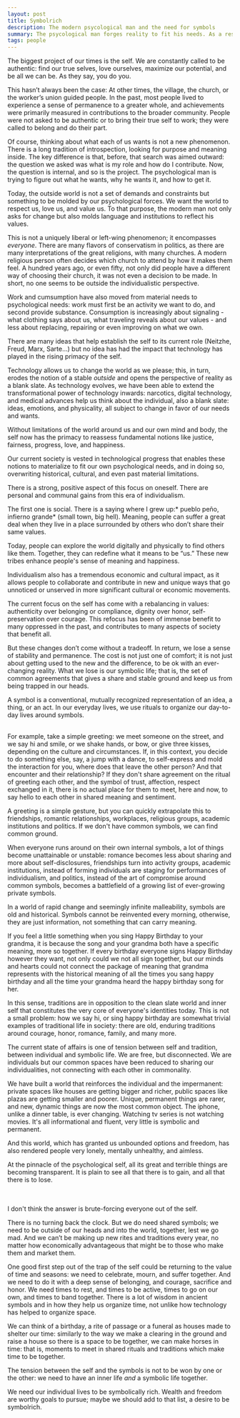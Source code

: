 ```yaml
---
layout: post
title: Symbolrich
description: The modern psycological man and the need for symbols
summary: The psycological man forges reality to fit his needs. As a result, he disconnected and lonely. 
tags: people 
---
```


The biggest project of our times is the self. We are constantly called to be authentic: find our true selves, love ourselves, maximize our potential, and be all we can be. As they say, you do you. 

This hasn’t always been the case: At other times, the village, the church, or the worker’s union guided people. In the past, most people lived to experience a sense of permanence to a greater whole, and achievements were primarily measured in contributions to the broader community. People were not asked to be authentic or to bring their true self to work; they were called to belong and do their part. 

Of course, thinking about what each of us wants is not a new phenomenon. There is a long tradition of introspection, looking for purpose and meaning inside. The key difference is that, before, that search was aimed outward:  the question we asked was what is my role and how do I contribute. Now, the question is internal, and so is the project. The psychological man is trying to figure out what he wants, why he wants it, and how to get it. 

Today, the outside world is not a set of demands and constraints but something to be molded by our psychological forces. We want the world to respect us, love us, and value us. To that purpose, the modern man not only asks for change but also molds language and institutions to reflect his values.

This is not a uniquely liberal or left-wing phenomenon; it encompasses *everyone*. There are many flavors of conservatism in politics, as there are many interpretations of the great religions, with many churches. A modern religious person often decides which church to attend by how it makes them feel. A hundred years ago, or even fifty, not only did people have a different way of choosing their church, it was not even a decision to be made. In short, no one seems to be outside the individualistic perspective.

Work and cumsumption have also moved from material needs to psychological needs: work must first be an activity we want to do, and second provide substance. Consumption is increasingly about signaling - what clothing says about us, what traveling reveals about our values - and less about replacing, repairing or even improving on what we own. 

There are many ideas that help establish the self to its current role (Neitzhe, Freud, Marx, Sarte…) but no idea has had the impact that technology has played in the rising primacy of the self.

Technology allows us to change the world as we please; this, in turn, erodes the notion of a stable *outside* and opens the perspective of reality as a blank slate. As technology evolves, we have been able to extend the transformational power of technology inwards: narcotics, digital technology, and medical advances help us think about the individual, also a blank slate: ideas, emotions, and physicality, all subject to change in favor of our needs and wants. 

Without limitations of the world around us and our own mind and body, the self now has the primacy to reassess fundamental notions like justice, fairness, progress, love, and happiness. 

Our current society is vested in technological progress that enables these notions to materialize to fit our own psychological needs, and in doing so, overwriting historical, cultural, and even past material limitations.

There is a strong, positive aspect of this focus on oneself. There are personal and communal gains from this era of individualism.

The first one is social. There is a saying where I grew up:* pueblo peño, infierno grande* (small town, big hell). Meaning, people can suffer a great deal when they live in a place surrounded by others who don’t share their same values. 

Today, people can explore the world digitally and physically to find others like them. Together, they can redefine what it means to be “us.” These new tribes enhance people's sense of meaning and happiness.

Individualism also has a tremendous economic and cultural impact, as it allows people to collaborate and contribute in new and unique ways that go unnoticed or unserved in more significant cultural or economic movements.

The current focus on the self has come with a rebalancing in values: authenticity over belonging or compliance, dignity over honor, self-preservation over courage. This refocus has been of immense benefit to many oppressed in the past, and contributes to many aspects of society that benefit all.

But these changes don’t come without a tradeoff. In return, we lose a sense of stability and permanence. The cost is not just one of comfort; it is not just about getting used to the new and the difference, to be ok with an ever-changing reality. What we lose is our symbolic life; that is, the set of common agreements that gives a share and stable ground and keep us from being trapped in our heads. 

A symbol is a conventional, mutually recognized representation of an idea, a thing, or an act. In our everyday lives, we use rituals to organize our day-to-day lives around symbols.

 \
For example, take a simple greeting: we meet someone on the street, and we say hi and smile, or we shake hands, or bow, or give three kisses, depending on the culture and circumstances. If, in this context, you decide to do something else, say, a jump with a dance, to self-express and mold the interaction for you, where does that leave the other person? And that encounter and  their relationship? If they don't share agreement on the ritual of greeting each other, and the symbol of trust, affection, respect exchanged in it, there is no actual place for them to meet, here and now, to say hello to each other in shared meaning and sentiment. 

A greeting is a simple gesture, but you can quickly extrapolate this to friendships, romantic relationships, workplaces, religious groups, academic institutions and politics. If we don't have common symbols, we can find common ground. 

When everyone runs around on their own internal symbols, a lot of things become unattainable or unstable: romance becomes less about sharing and more about self-disclosures, friendships turn into activity groups, academic institutions, instead of forming individuals are staging for performances of individualism, and politics, instead of the art of compromise around common symbols, becomes a battlefield of a growing list of ever-growing private symbols. 

In a world of rapid change and seemingly infinite malleability, symbols are old and historical. Symbols cannot be reinvented every morning, otherwise, they are just information, not something that can carry meaning.

 If you feel a little something when you sing Happy Birthday to your grandma, it is because the song and your grandma both have a specific meaning, more so together. If every birthday everyone signs Happy Birthday however they want, not only could we not all sign together, but our minds and hearts could not connect the package of meaning that grandma represents with the historical meaning of all the times you sang happy birthday and all the time your grandma heard the happy birthday song for her. 

In this sense, traditions are in opposition to the clean slate world and inner self that constitutes the very core of everyone's identities today.  This is not a small problem: how we say hi, or sing happy birthday are somewhat trivial examples of traditional life in society: there are old, enduring traditions around courage, honor, romance, family, and many more.

The current state of affairs is one of tension between self and tradition, between individual and symbolic life. We are free, but disconnected. We are individuals but our common spaces have been reduced to sharing our individualities, not connecting with each other in commonality. 

We have built a world that reinforces the individual and the impermanent: private spaces like houses are getting bigger and richer, public spaces like plazas are getting smaller and poorer. Unique, permanent things are rarer, and new, dynamic things are now the most common object. The iphone, unlike a  dinner table, is ever changing. Watching tv series is not watching movies. It's all informational and fluent, very little is symbolic and permanent. 

And this world, which has granted us unbounded options and freedom, has also rendered people very lonely, mentally unhealthy, and aimless. 

At the pinnacle of the psychological self, all its great and terrible things are becoming transparent. It is plain to see all that there is to gain, and all that there is to lose. 

 \
 \
I don't think the answer is brute-forcing everyone out of the self.

There is no turning back the clock. But we do need shared symbols; we need to be outside of our heads and into the world, together, lest we go mad. And we can’t be making up new rites and traditions every year, no matter how economically advantageous that might be to those who make them and market them. 

One good first step out of the trap of the self could be returning to the value of time and seasons: we need to celebrate, mourn, and suffer together. And we need to do it with a deep sense of belonging, and courage, sacrifice and honor. We need times to rest, and times to be active, times to go on our own, and times to band together. There is a lot of wisdom in ancient symbols and in how they help us organize time, not unlike how technology has helped to organize space.

We can think of a birthday, a rite of passage or a funeral as houses made to shelter our time: similarly to the way we make a clearing in the ground  and raise a house so there is a space to be together, we can make horses in time:  that is, moments to meet in shared rituals and traditions which make time to be together. 

The tension between the self and the symbols is not to be won by one or the other: we need to have an inner life *and* a symbolic life together. 

We need our individual lives to be symbolically rich. Wealth and freedom are worthy goals to pursue; maybe we should add to that list, a desire to be symbolrich. 
